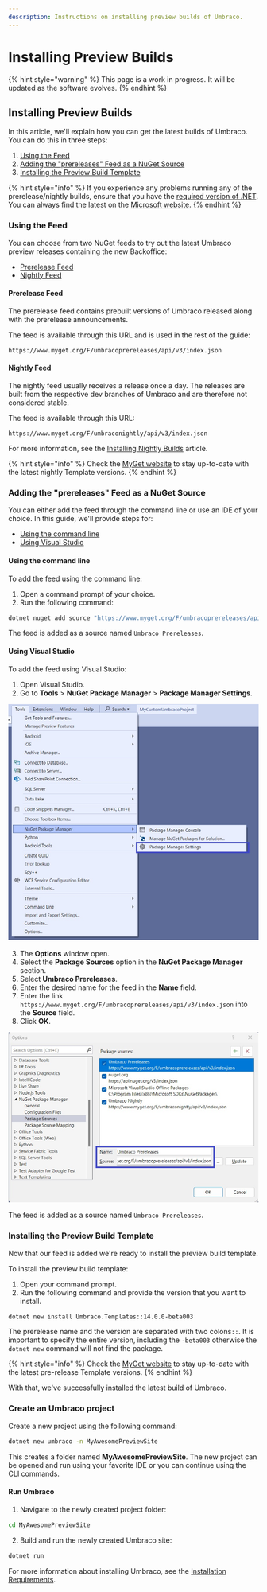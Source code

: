 ```yaml
---
description: Instructions on installing preview builds of Umbraco.
---
```


# Installing Preview Builds

{% hint style="warning" %}
This page is a work in progress. It will be updated as the software evolves.
{% endhint %}

## Installing Preview Builds

In this article, we'll explain how you can get the latest builds of Umbraco. You can do this in three steps:

1. [Using the Feed](preview-builds.md#using-the-feed)
2. [Adding the "prereleases" Feed as a NuGet Source](preview-builds.md#adding-the-prereleases-feed-as-a-nuget-source)
3. [Installing the Preview Build Template](preview-builds.md#installing-the-preview-build-template)

{% hint style="info" %}
If you experience any problems running any of the prerelease/nightly builds, ensure that you have the [required version of .NET](../requirements.md#local-development). You can always find the latest on the [Microsoft website](https://dotnet.microsoft.com/en-us/).
{% endhint %}

### Using the Feed

You can choose from two NuGet feeds to try out the latest Umbraco preview releases containing the new Backoffice:

* [Prerelease Feed](preview-builds.md#prerelease-feed)
* [Nightly Feed](preview-builds.md#nightly-feed)

#### Prerelease Feed

The prerelease feed contains prebuilt versions of Umbraco released along with the prerelease announcements.

The feed is available through this URL and is used in the rest of the guide:

```
https://www.myget.org/F/umbracoprereleases/api/v3/index.json
```

#### Nightly Feed

The nightly feed usually receives a release once a day. The releases are built from the respective dev branches of Umbraco and are therefore not considered stable.

The feed is available through this URL:

```
https://www.myget.org/F/umbraconightly/api/v3/index.json
```

For more information, see the [Installing Nightly Builds](installing-nightly-builds.md) article.

{% hint style="info" %}
Check the [MyGet website](https://www.myget.org/feed/umbraconightly/package/nuget/Umbraco.Templates) to stay up-to-date with the latest nightly Template versions.
{% endhint %}

### Adding the "prereleases" Feed as a NuGet Source

You can either add the feed through the command line or use an IDE of your choice. In this guide, we'll provide steps for:

* [Using the command line](preview-builds.md#using-the-command-line)
* [Using Visual Studio](preview-builds.md#using-visual-studio)

#### Using the command line

To add the feed using the command line:

1. Open a command prompt of your choice.
2. Run the following command:

```bash
dotnet nuget add source "https://www.myget.org/F/umbracoprereleases/api/v3/index.json" -n "Umbraco Prereleases"
```

The feed is added as a source named `Umbraco Prereleases`.

#### Using Visual Studio

To add the feed using Visual Studio:

1. Open Visual Studio.
2. Go to **Tools** > **NuGet Package Manager** > **Package Manager Settings**.

![Package Manager Settings](<../../../.gitbook/assets/Package-Manager-Settings (1) (2).jpg>)

3. The **Options** window open.
4. Select the **Package Sources** option in the **NuGet Package Manager** section.
5. Select **Umbraco Prereleases**.
6. Enter the desired name for the feed in the **Name** field.
7. Enter the link `https://www.myget.org/F/umbracoprereleases/api/v3/index.json` into the **Source** field.
8. Click **OK**.

![Register the prereleases feed](<../../../.gitbook/assets/VS-Package-Sources (1).jpg>)

The feed is added as a source named `Umbraco Prereleases`.

### Installing the Preview Build Template

Now that our feed is added we're ready to install the preview build template.

To install the preview build template:

1. Open your command prompt.
2. Run the following command and provide the version that you want to install.

```bash
dotnet new install Umbraco.Templates::14.0.0-beta003
```

The prerelease name and the version are separated with two colons`::`. It is important to specify the entire version, including the `-beta003` otherwise the `dotnet new` command will not find the package.

{% hint style="info" %}
Check the [MyGet website](https://www.myget.org/feed/umbracoprereleases/package/nuget/Umbraco.Templates/14.0.0-beta003) to stay up-to-date with the latest pre-release Template versions.
{% endhint %}

With that, we've successfully installed the latest build of Umbraco.

### Create an Umbraco project

Create a new project using the following command:

```bash
dotnet new umbraco -n MyAwesomePreviewSite
```

This creates a folder named **MyAwesomePreviewSite**. The new project can be opened and run using your favorite IDE or you can continue using the CLI commands.

#### Run Umbraco

1. Navigate to the newly created project folder:

```bash
cd MyAwesomePreviewSite
```

2. Build and run the newly created Umbraco site:

```bash
dotnet run
```

For more information about installing Umbraco, see the [Installation Requirements](../requirements.md).
